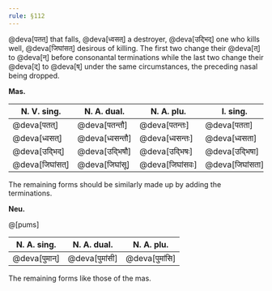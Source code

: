 ```yaml
---
rule: §112
---
```


@deva[पतत्] that falls, @deva[ध्वसत्] a destroyer, @deva[उद्भिद्] one who kills well, @deva[जिघांसत्] desirous of killing. The first two change their @deva[त्] to @deva[न्] before consonantal terminations while the last two change their @deva[द्] to @deva[ष्] under the same circumstances, the preceding nasal being dropped.

**Mas.**

| N. V. sing. | N. A. dual. | N. A. plu. | I. sing. | I. dual. | Loc. plu. |
| ----------- | ----------- | ---------- | -------- | -------- | --------- |
| @deva[पतत्] | @deva[पतन्तौ] | @deva[पतन्तः] | @deva[पतता] | @deva[पतद्भ्याम्] | @deva[पतत्सु] |
| @deva[ध्वसत्] | @deva[ध्वसन्तौ] | @deva[ध्वसन्तः] | @deva[ध्वसता] | @deva[ध्वसद्भ्याम्] | @deva[ध्वसत्सु] |
| @deva[उद्भिद्] | @deva[उद्भिषौ] | @deva[उद्भिषः] | @deva[उद्भिषा] | @deva[उद्भिद्भ्याम्] | @deva[उद्भित्सु] |
| @deva[जिघांसत्] | @deva[जिघांसू] | @deva[जिघांसवः] | @deva[जिघांसता] | @deva[जिघांसद्भ्याम्] | @deva[जिघांसत्सु] |

The remaining forms should be similarly made up by adding the terminations.

**Neu.**

@[pums]

| N. A. sing. | N. A. dual. | N. A. plu. |
| ----------- | ----------- | ---------- |
| @deva[पुमान्] | @deva[पुमांसी] | @deva[पुमांसि] |

The remaining forms like those of the mas.